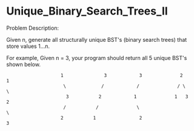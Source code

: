 Unique_Binary_Search_Trees_II
=============================

Problem Description:

Given n, generate all structurally unique BST's (binary search trees) that store values 1...n.

For example,
Given n = 3, your program should return all 5 unique BST's shown below.


                        1               3            3              2            1
                         \             /            /              / \            \
                          3           2            1              1   3            2
                         /           /              \                               \
                        2           1                2                               3
                        
  
  
